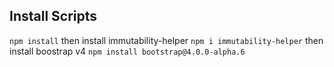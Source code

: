## Install Scripts

`npm install`
then install immutability-helper
`npm i immutability-helper`
then install boostrap v4
`npm install bootstrap@4.0.0-alpha.6`

